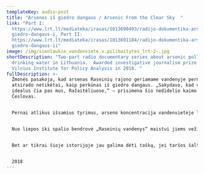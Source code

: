 ```yaml
---
templateKey: audio-post
title: "Arsenas iš giedro dangaus / Arsenic From the Clear Sky  "
link: "Part I:
  https://www.lrt.lt/mediateka/irasas/1013690493/radijo-dokumentika-arsenas-is-\
  giedro-dangaus-i, Part II:
  https://www.lrt.lt/mediateka/irasas/1013691184/radijo-dokumentika-arsenas-is-\
  giedro-dangaus-ii"
image: /img/sienlaukio_vandenviete.v.pilibaitytes_lrt-2-.jpg
shortDescription: "Two-part radio documentary series about arsenic pollution in
  drinking water in Lithuania.  Awarded investigative journalism prize by the
  Vilnius Institute for Policy Analysis in 2018. "
fullDescription: >-
  Žmonės pasakoja, kad arsenas Raseinių rajono geriamame vandenyje pernai
  atsirado netikėtai, kaip perkūnas iš giedro dangaus. „Sakydavo, kad vanduo
  idealus čia pas mus, Ražaitėliuose,“ – prisimena šio nedidelio kaimo senbuvis
  Česlovas.


  Pernai atlikus išsamius tyrimus, arseno koncentracija vandenvietėje leistiną normą čia viršijo apie tris kartus. Panašiai stebisi ir kito rajono kaimo – Šienlaukio gyventojai. Jų vandenvietėje aptikti dar didesni – apie keturis kartus normą viršijantys arseno kiekiai.


  Nuo liepos iki spalio bendrovė „Raseinių vandenys“ maistui jiems vežiojo švarų vandenį buteliuose. Vėliau pranešta, kad abiejose gyvenvietėse išgręžti nauji gręžiniai, kurių vanduo atitinka kokybės reikalavimus ir yra saugus gerti. Visos institucijos tikina, kad reagavo operatyviai ir problemą išsprendė.


  Bet ar tikrai šioje istorijoje jau galima dėti tašką, jei taršos šaltinis taip ir nebuvo nustatytas? Ar ši istorija nepasikartos kitur Lietuvoje?


  2018
---
```

